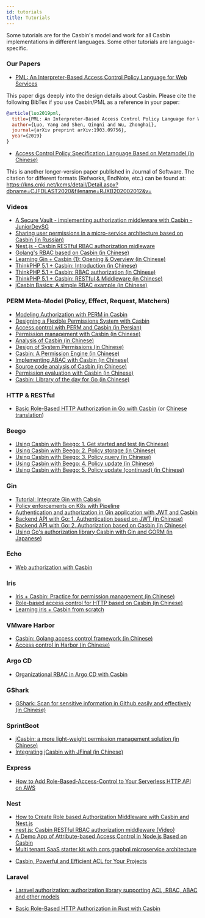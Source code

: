 ```yaml
---
id: tutorials
title: Tutorials
---
```


Some tutorials are for the Casbin's model and work for all Casbin implementations in different languages. Some other tutorials are language-specific.

### Our Papers

- [PML: An Interpreter-Based Access Control Policy Language for Web Services](https://arxiv.org/abs/1903.09756)

This paper digs deeply into the design details about Casbin. Please cite the following BibTex if you use Casbin/PML as a reference in your paper:

```bibtex
@article{luo2019pml,
  title={PML: An Interpreter-Based Access Control Policy Language for Web Services},
  author={Luo, Yang and Shen, Qingni and Wu, Zhonghai},
  journal={arXiv preprint arXiv:1903.09756},
  year={2019}
}
```

- [Access Control Policy Specification Language Based on Metamodel (in Chinese)](http://www.jos.org.cn/1000-9825/5624.htm)

This is another longer-version paper published in Journal of Software. The citation for different formats (Refworks, EndNote, etc.) can be found at: https://kns.cnki.net/kcms/detail/Detail.aspx?dbname=CJFDLAST2020&filename=RJXB202002012&v=

### Videos

- [A Secure Vault - implementing authorization middleware with Casbin - JuniorDevSG](https://www.youtube.com/watch?v=OTT84oplR9o)
- [Sharing user permissions in a micro-service architecture based on Casbin (in Russian)](https://www.youtube.com/watch?v=Z5dUxH4PqYM)
- [Nest.js - Casbin RESTful RBAC authorization midleware](https://www.youtube.com/watch?v=mWlPNrCgVdE)
- [Golang's RBAC based on Casbin (in Chinese)](https://www.bilibili.com/video/BV1Kf4y1U7iJ)
- [Learning Gin + Casbin (1): Opening & Overview (in Chinese)](https://www.bilibili.com/video/BV1bp4y1a7je)
- [ThinkPHP 5.1 + Casbin: Introduction (in Chinese)](https://www.bilibili.com/video/BV1kz4y1Z7vd)
- [ThinkPHP 5.1 + Casbin: RBAC authorization (in Chinese)](https://www.bilibili.com/video/BV1A541187M4)
- [ThinkPHP 5.1 + Casbin: RESTful & Middleware (in Chinese)](https://www.bilibili.com/video/BV1uk4y117up)
- [jCasbin Basics: A simple RBAC example (in Chinese)](https://www.jtthink.com/course/play/2706)

### PERM Meta-Model (Policy, Effect, Request, Matchers)

- [Modeling Authorization with PERM in Casbin](https://vicarie.in/posts/generalized-authz.html)
- [Designing a Flexible Permissions System with Casbin](https://medium.com/silo-blog/designing-a-flexible-permissions-system-with-casbin-f5d97fef17b8)
- [Access control with PERM and Casbin (in Persian)](https://vrgl.ir/npwoy)
- [Permission management with Casbin (in Chinese)](http://www.cnblogs.com/wang_yb/archive/2018/11/20/9987397.html)
- [Analysis of Casbin (in Chinese)](https://www.cnblogs.com/xiaohunshi/p/10372881.html)
- [Design of System Permissions (in Chinese)](https://github.com/xizhibei/blog/issues/101)
- [Casbin: A Permission Engine (in Chinese)](https://github.com/xizhibei/blog/issues/102)
- [Implementing ABAC with Casbin (in Chinese)](https://www.cnblogs.com/studyzy/p/11380736.html)
- [Source code analysis of Casbin (in Chinese)](https://www.cnblogs.com/yjf512/p/12200206.html)
- [Permission evaluation with Casbin (in Chinese)](https://cloud.tencent.com/developer/article/1534674)
- [Casbin: Library of the day for Go (in Chinese)](https://juejin.im/post/5ee6c93ce51d45787d3484a1)

<!--DOCUSAURUS_CODE_TABS-->

<!--Go-->

### HTTP & RESTful

- [Basic Role-Based HTTP Authorization in Go with Casbin](https://zupzup.org/casbin-http-role-auth) (or [Chinese translation](https://studygolang.com/articles/12323))

### Beego

- [Using Casbin with Beego: 1. Get started and test (in Chinese)](https://blog.csdn.net/hotqin888/article/details/78460385)
- [Using Casbin with Beego: 2. Policy storage (in Chinese)](https://blog.csdn.net/hotqin888/article/details/78571240)
- [Using Casbin with Beego: 3. Policy query (in Chinese)](https://blog.csdn.net/hotqin888/article/details/78992250)
- [Using Casbin with Beego: 4. Policy update (in Chinese)](https://blog.csdn.net/hotqin888/article/details/80032538)
- [Using Casbin with Beego: 5. Policy update (continued) (in Chinese)](https://blog.csdn.net/hotqin888/article/details/80092285)

### Gin

- [Tutorial: Integrate Gin with Cabsin](https://dev.to/maxwellhertz/tutorial-integrate-gin-with-cabsin-56m0)
- [Policy enforcements on K8s with Pipeline](https://banzaicloud.com/blog/policy-enforcement-k8s/)
- [Authentication and authorization in Gin application with JWT and Casbin](https://medium.com/@tienbm90/authentication-and-authorization-in-gin-application-with-jwt-and-casbin-a56bbbdec90b)
- [Backend API with Go: 1. Authentication based on JWT (in Chinese)](https://studygolang.com/topics/6998)
- [Backend API with Go: 2. Authorization based on Casbin (in Chinese)](https://studygolang.com/topics/6999)
- [Using Go's authorization library Casbin with Gin and GORM (in Japanese)](https://www.zaneli.com/blog/20181203)

### Echo

- [Web authorization with Casbin](http://klotzandrew.com/blog/authorization-with-casbin)

### Iris

- [Iris + Casbin: Practice for permission management (in Chinese)](https://zxc0328.github.io/2018/05/14/casbin-iris/)
- [Role-based access control for HTTP based on Casbin (in Chinese)](https://studyiris.com/example/exper/casbin.html)
- [Learning iris + Casbin from scratch](https://learnku.com/articles/41416)

### VMware Harbor

- [Casbin: Golang access control framework (in Chinese)](http://www.growingdev.com/articles/2020/01/12/1578838858526.html)
- [Access control in Harbor (in Chinese)](http://www.growingdev.com/articles/2020/01/10/1578670203670.html)

### Argo CD

- [Organizational RBAC in Argo CD with Casbin](https://argoproj.github.io/argo-cd/operator-manual/rbac/)

### GShark

- [GShark: Scan for sensitive information in Github easily and effectively (in Chinese)](https://mp.weixin.qq.com/s?__biz=MzI3MjA3MTY3Mw==&mid=2247483770&idx=1&sn=9f02c2803e1c946e8c23b16ff3eba757&chksm=eb396fecdc4ee6fa2f378e846f354f45acf6e6f540cfd54190e9353df47c7707e3a2aadf714f&token=115330850&lang=zh_CN#rd)

<!--Java-->

### SprintBoot

- [jCasbin: a more light-weight permission management solution (in Chinese)](https://blog.csdn.net/waynelee0809/article/details/85702551)
- [Integrating jCasbin with JFinal (in Chinese)](http://www.jfinal.com/share/842)

<!--Node.js-->

### Express

- [How to Add Role-Based-Access-Control to Your Serverless HTTP API on AWS](https://dev.to/matttyler/how-to-add-role-based-access-control-to-your-serverless-http-api-on-aws-17bk)

### Nest

- [How to Create Role based Authorization Middleware with Casbin and Nest.js](https://dev.to/dwipr/how-to-create-role-based-authorization-middleware-with-casbin-and-nest-js-52gm)
- [nest.js: Casbin RESTful RBAC authorization middleware (Video)](https://www.youtube.com/watch?v=mWlPNrCgVdE)
- [A Demo App of Attribute-based Access Control in Node.js Based on Casbin](https://github.com/Jarvie8176/casbin-example)
- [Multi tenant SaaS starter kit with cqrs graphql microservice architecture](https://github.com/juicycleff/ultimate-backend)

<!--PHP-->

- [Casbin, Powerful and Efficient ACL for Your Projects](http://phpmagazine.net/2018/11/casbin-powerful-and-efficient-acl-for-your-projects.html)

### Laravel

- [Laravel authorization: authorization library supporting ACL, RBAC, ABAC and other models](https://developpaper.com/laravel-authorization-authorization-library-supporting-acl-rbac-abac-and-other-models/)

<!--Rust-->

- [Basic Role-Based HTTP Authorization in Rust with Casbin](https://www.zupzup.org/rust-casbin-example/)

<!--END_DOCUSAURUS_CODE_TABS-->
